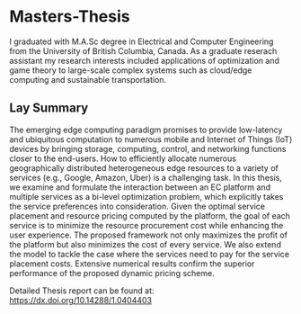# Masters-Thesis

I graduated with M.A.Sc degree in Electrical and Computer Engineering from the University of British Columbia, Canada. As a graduate reserach assistant my research interests included applications of optimization and game theory to large-scale complex systems such as cloud/edge computing and sustainable transportation. 

## Lay Summary
The emerging edge computing paradigm promises to provide low-latency and ubiquitous computation to numerous mobile and Internet of Things (IoT) devices by bringing storage, computing, control, and networking functions closer to the end-users. How to efficiently allocate numerous geographically distributed heterogeneous edge resources to a variety of services (e.g., Google, Amazon, Uber) is a challenging task. In this thesis, we examine and formulate the interaction between an EC platform and multiple services as a bi-level optimization problem, which explicitly takes the service preferences into consideration. Given the optimal service placement and resource pricing computed by the platform, the goal of each service is to minimize the resource procurement cost while enhancing the user experience. The proposed framework not only maximizes the profit of the platform but also minimizes the cost of every service. We also extend the model to tackle the case where the services need to pay for the service placement costs. Extensive numerical results confirm the superior performance of the proposed dynamic pricing scheme.

Detailed Thesis report can be found at: https://dx.doi.org/10.14288/1.0404403 
